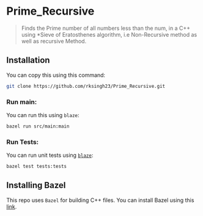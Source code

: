 # Prime_Recursive
> Finds the Prime number of all numbers less than the num, in a C++ using *Sieve of Eratosthenes algorithm, i.e Non-Recursive method as well as recursive Method.

## Installation

You can copy this using this command:

```bash
git clone https://github.com/rksingh23/Prime_Recursive.git
```

### Run main:

You can run this using `blaze`:

```bash
bazel run src/main:main
```

### Run Tests:
You can run unit tests using [`blaze`](#installing-bazel):

```bash
bazel test tests:tests
```

## Installing Bazel
This repo uses `Bazel` for building C++ files.
You can install Bazel using this [link](https://docs.bazel.build/versions/master/install.html).
